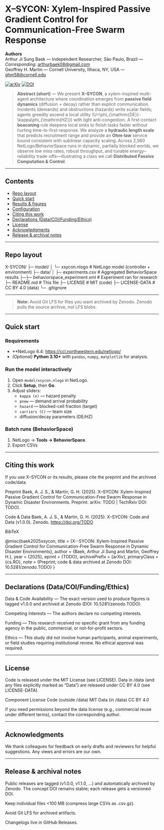 # X–SYCON: Xylem-Inspired Passive Gradient Control for Communication-Free Swarm Response

**Authors**  
Arthur Ji Sung Baek — Independent Researcher, São Paulo, Brazil — _Corresponding:_ <arthurbaek08@gmail.com>  
Geoffrey H. Martin — Cornell University, Ithaca, NY, USA — <ghm58@cornell.edu>

[![arXiv](https://img.shields.io/badge/preprint-arXiv-8A2BE2.svg)](<!-- TODO: add arXiv or TechRxiv link -->)
[![DOI](https://zenodo.org/badge/DOI/10.5281/zenodo.TODO.svg)](https://doi.org/10.5281/zenodo.TODO)

> **Abstract (short)** — We present **X–SYCON**, a xylem-inspired multi-agent architecture where coordination emerges from **passive field dynamics** (diffusion + decay) rather than explicit communication. Incidents (demands) and obstructions (hazards) write scalar fields; agents greedily ascend a local utility \(U=\phi_{\mathrm{DE}}-\kappa\phi_{\mathrm{HZ}}\) with light anti-congestion. A first-contact **beaconing** rule deepens local sinks to finish tasks faster without hurting time-to-first-response. We analyze a **hydraulic length scale** that predicts recruitment range and provide an **Ohm-law** service bound consistent with sublinear capacity scaling. Across 2,560 NetLogo/BehaviorSpace runs in dynamic, partially blocked worlds, we observe low miss rates, robust throughput, and tunable energy–reliability trade-offs—illustrating a class we call **Distributed Passive Computation & Control**.

---

## Contents
- [Repo layout](#repo-layout)
- [Quick start](#quick-start)
- [Results & figures](#results--figures)
- [Configuration](#configuration)
- [Citing this work](#citing-this-work)
- [Declarations (Data/COI/Funding/Ethics)](#declarations-data-coifundingethics)
- [License](#license)
- [Acknowledgments](#acknowledgments)
- [Release & archival notes](#release--archival-notes)

---

## Repo layout
X-SYCON/
├─ model/
│ └─ xsycon.nlogo # NetLogo model (controller + environment)
├─ data/
│ ├─ experiments.csv # Aggregated BehaviorSpace results
├─├─ behaviorspace_experiment.xml # Experiment ran for research
├─ README.md # This file
├─ LICENSE # MIT (code)
├─ LICENSE-DATA # CC BY 4.0 (data)
└─ .gitignore

---

> **Note:** Avoid Git LFS for files you want archived by Zenodo. Zenodo pulls the source archive, not LFS blobs.

---

## Quick start

### Requirements
- **NetLogo 6.4: <https://ccl.northwestern.edu/netlogo/>  
- *(Optional)* **Python 3.10+** with `pandas`, `numpy`, `matplotlib` for analysis.

### Run the model interactively
1. Open `model/xsycon.nlogo` in NetLogo.  
2. Click **Setup**, then **Go**.  
3. Adjust sliders:
   - `kappa (κ)` — hazard penalty  
   - `pnew` — demand arrival probability  
   - `hazard` — blocked-cell fraction (target)  
   - `carriers (C)` — team size  
   - diffusion/decay parameters (DE/HZ)

### Batch runs (BehaviorSpace)
1. NetLogo → **Tools → BehaviorSpace**.  
2. Export CSVs

---

## Citing this work

If you use X–SYCON or its results, please cite the preprint and the archived code/data.

Preprint
Baek, A. J. S., & Martin, G. H. (2025). X–SYCON: Xylem-Inspired Passive Gradient Control for Communication-Free Swarm Response in Dynamic Disaster Environments. Preprint. arXiv: TODO | TechRxiv DOI: TODO).

Code & Data
Baek, A. J. S., & Martin, G. H. (2025). X–SYCON: Code and Data (v1.0.0). Zenodo. https://doi.org/TODO


BibTeX

@misc{baek2025xsycon,
  title         = {X--SYCON: Xylem-Inspired Passive Gradient Control for Communication-Free Swarm Response in Dynamic Disaster Environments},
  author        = {Baek, Arthur Ji Sung and Martin, Geoffrey H.},
  year          = {2025},
  eprint        = {TODO},
  archivePrefix = {arXiv},
  primaryClass  = {cs.RO},
  note          = {Preprint; code \& data archived at Zenodo DOI: 10.5281/zenodo.TODO}
}

---

## Declarations (Data/COI/Funding/Ethics)

Data & Code Availability — The exact version used to produce figures is tagged v1.0.0 and archived at Zenodo (DOI: 10.5281/zenodo.TODO).

Competing Interests — The authors declare no competing interests.

Funding — This research received no specific grant from any funding agency in the public, commercial, or not-for-profit sectors.

Ethics — This study did not involve human participants, animal experiments, or field studies requiring institutional review. No ethical approval was required.

---

## License

Code is released under the MIT License (see LICENSE).
Data in /data (and any files explicitly marked as “Data”) are released under CC BY 4.0 (see LICENSE-DATA).

Component	License
Code (outside /data)	MIT
Data (in /data)	CC BY 4.0

If you need permissions beyond the data license (e.g., commercial reuse under different terms), contact the corresponding author.

---

## Acknowledgments

We thank colleagues for feedback on early drafts and reviewers for helpful suggestions. Any views and errors are our own.

---

## Release & archival notes

Public releases are tagged (v1.0.0, v1.1.0, …) and automatically archived by Zenodo. The concept DOI remains stable; each release gets a versioned DOI.

Keep individual files <100 MB (compress large CSVs as .csv.gz).

Avoid Git LFS for archived artifacts.

Changelogs live in GitHub Releases.


